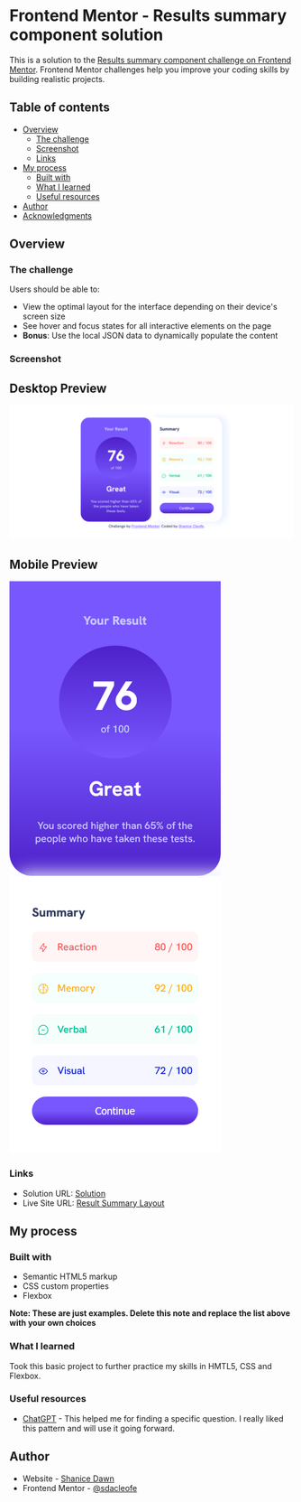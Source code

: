 # Frontend Mentor - Results summary component solution

This is a solution to the [Results summary component challenge on Frontend Mentor](https://www.frontendmentor.io/challenges/results-summary-component-CE_K6s0maV). Frontend Mentor challenges help you improve your coding skills by building realistic projects. 

## Table of contents

- [Overview](#overview)
  - [The challenge](#the-challenge)
  - [Screenshot](#screenshot)
  - [Links](#links)
- [My process](#my-process)
  - [Built with](#built-with)
  - [What I learned](#what-i-learned)
  - [Useful resources](#useful-resources)
- [Author](#author)
- [Acknowledgments](#acknowledgments)

## Overview

### The challenge

Users should be able to:

- View the optimal layout for the interface depending on their device's screen size
- See hover and focus states for all interactive elements on the page
- **Bonus**: Use the local JSON data to dynamically populate the content

### Screenshot

Desktop Preview
---------------
![](./assets/images/desktop.png)

Mobile Preview
---------------
![](./assets/images/mobile.png)

### Links

- Solution URL: [Solution](https://www.frontendmentor.io/solutions/results-summary-component-MefqDhfSVB)
- Live Site URL: [Result Summary Layout](https://www.frontendmentor.io/solutions/results-summary-component-MefqDhfSVB)

## My process

### Built with

- Semantic HTML5 markup
- CSS custom properties
- Flexbox

**Note: These are just examples. Delete this note and replace the list above with your own choices**

### What I learned

Took this basic project to further practice my skills in HMTL5, CSS and Flexbox.


### Useful resources

- [ChatGPT](https://chat.openai.com/) - This helped me for finding a specific question. I really liked this pattern and will use it going forward.

## Author

- Website - [Shanice Dawn](https://sdacleofe.github.io/about-me/)
- Frontend Mentor - [@sdacleofe](https://www.frontendmentor.io/profile/sdacleofe)
